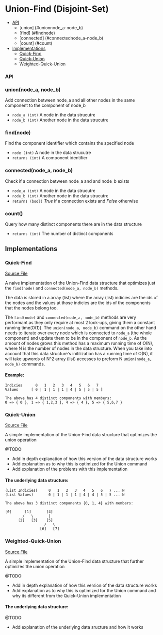 # Union-Find (Disjoint-Set)

+ [API](#api)
  + [union] (#unionnode_a-node_b)
  + [find] (#findnode)
  + [connected] (#connectednode_a-node_b)
  + [count] (#count)
+ [Implementations](#implementations)
  + [Quick-Find](#quick-find)
  + [Quick-Union](#quick-union)
  + [Weighted-Quick-Union](#weighted-quick-union)

### API

### union(node_a, node_b)
Add connection between node_a and all other nodes in the same component to the component of node_b
  + `node_a (int)` A node in the data strucutre
  + `node_b (int)` Another node in the data strucutre

### find(node)
Find the component identifier which contains the specified node
  + `node (int)` A node in the data strucutre
  + `returns (int)` A component identifier

### connected(node_a, node_b)
Check if a connection between node_a and and node_b exists
  + `node_a (int)` A node in the data strucutre
  + `node_b (int)` Another node in the data strucutre
  + `returns (bool)` *True* if a connection exists and *False* otherwise

### count()
Query how many distinct components there are in the data structure
  + `returns (int)` The number of distinct components

## Implementations

### Quick-Find

[Source File](https://github.com/rocketedaway/data-structures-and-algorithms/blob/master/data_structures/union_find/quick_find.py)

A naive implementation of the Union-Find data structure that optimizes just the `find(node)` and `connected(node_a, node_b)` methods.

The data is stored in a array (list) where the array (list) indicies are the ids of the nodes and the values at those indicies are the ids of the components that the nodes belong too.

The `find(node)` and `connected(node_a, node_b)` methods are very performant as they only require at most 2 look-ups, giving them a constant running time(O(1)). The `union(node_a, node_b)` command on the other hand needs to iterate over every node which is connected to `node_a` (the whole component) and update them to be in the component of `node_b`. As the amount of nodes grows this method has a maximum running time of O(N), where N is the number of nodes in the data structure. When you take into account that this data structure's initilization has a running time of O(N), it will take upwords of N^2 array (list) accesses to preform N `union(node_a, node_b)` commands.

#### Example:
```
Indicies      0   1   2   3   4   5   6   7
Values      [ 0 | 1 | 1 | 1 | 4 | 5 | 5 | 5 ]

The above has 4 distinct components with members:
0 => { 0 }, 1 => { 1,2,3 }, 4 => { 4 }, 5 => { 5,6,7 }
```

### Quick-Union

[Source File](https://github.com/rocketedaway/data-structures-and-algorithms/blob/master/data_structures/union_find/quick_union.py)

A simple implementation of the Union-Find data structure that optimizes the union operation

@TODO
+ Add in depth explanation of how this version of the data structure works
+ Add explanation as to why this is optimized for the Union command
+ Add explanation of the problems with this implementation

#### The underlying data structure:
```
(List Indicies)     0   1   2   3   4   5   6   7 ... N
(List Values)       0 | 1 | 1 | 1 | 4 | 4 | 5 | 5 ... N

The above has 3 distinct components {0, 1, 4} with members:

[0]      [1]       [4]
        /   \       |
      [2]   [3]    [5]
                  /   \
                [6]   [7]
```

### Weighted-Quick-Union

[Source File](https://github.com/rocketedaway/data-structures-and-algorithms/blob/master/data_structures/union_find/quick_union_weighted.py)

A simple implementation of the Union-Find data structure that further optimizes the union operation

@TODO
+ Add in depth explanation of how this version of the data structure works
+ Add explanation as to why this is optimized for the Union command and why its different from the Quick-Union implementation

#### The underlying data structure:
@TODO
+ Add explanation of the underlying data sructure and how it works
